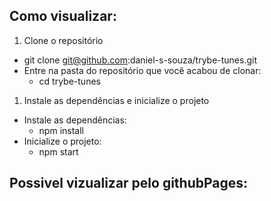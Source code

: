 ## Como visualizar:

1. Clone o repositório
  * git clone git@github.com:daniel-s-souza/trybe-tunes.git
  * Entre na pasta do repositório que você acabou de clonar:
    * cd trybe-tunes
1. Instale as dependências e inicialize o projeto
 * Instale as dependências:
   * npm install
 * Inicialize o projeto:
   * npm start 

## Possivel vizualizar pelo githubPages:
